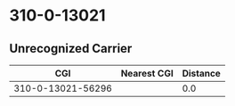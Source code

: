 # 310-0-13021
## Unrecognized Carrier


| CGI | Nearest CGI | Distance |
|-----|-------------|----------|
| 310-0-13021-56296 |  | 0.0 |
